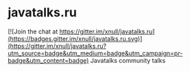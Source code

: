 # javatalks.ru

[![Join the chat at https://gitter.im/xnull/javatalks.ru](https://badges.gitter.im/xnull/javatalks.ru.svg)](https://gitter.im/xnull/javatalks.ru?utm_source=badge&utm_medium=badge&utm_campaign=pr-badge&utm_content=badge)
Javatalks community talks
